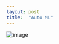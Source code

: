```yaml
---
layout: post
title:  "Auto ML"
---
```

![image](https://github.com/UzunDemir/uzundemir.github.io/assets/94790150/a5a49143-b476-4ea0-be14-bad393da9dcb)


